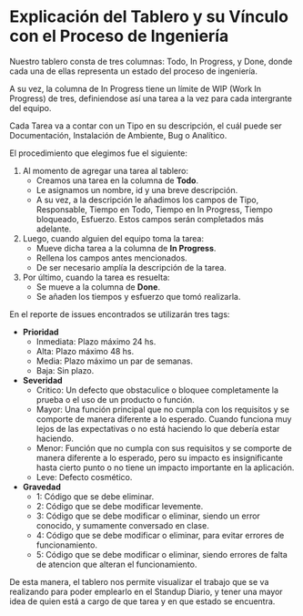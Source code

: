 # Explicación del Tablero y su Vínculo con el Proceso de Ingeniería


Nuestro tablero consta de tres columnas: Todo, In Progress, y Done, donde cada una de ellas representa un estado del proceso de ingeniería.

A su vez, la columna de In Progress tiene un límite de WIP (Work In Progress) de tres, definiendose así una tarea a la vez para cada intergrante del equipo.

Cada Tarea va a contar con un Tipo en su descripción, el cuál puede ser Documentación, Instalación de Ambiente, Bug o Analítico.

El procedimiento que elegimos fue el siguiente:

1. Al momento de agregar una tarea al tablero:
    * Creamos una tarea en la columna de **Todo**.
    * Le asignamos un nombre, id y una breve descripción.
    * A su vez, a la descripción le añadimos los campos de Tipo, Responsable, Tiempo en Todo, Tiempo en In Progress, Tiempo bloqueado, Esfuerzo. Estos campos serán completados más adelante.
2. Luego, cuando alguien del equipo toma la tarea:
    * Mueve dicha tarea a la columna de **In Progress**.
    * Rellena los campos antes mencionados.
    * De ser necesario amplía la descripción de la tarea.
3. Por último, cuando la tarea es resuelta:
    * Se mueve a la columna de **Done**.
    * Se añaden los tiempos y esfuerzo que tomó realizarla.

En el reporte de issues encontrados se utilizarán tres tags:
* **Prioridad**
    * Inmediata: Plazo máximo 24 hs.
    * Alta: Plazo máximo 48 hs. 
    * Media: Plazo máximo un par de semanas.
    * Baja: Sin plazo.  
* **Severidad**
    * Critico: Un defecto que obstaculice o bloquee completamente la prueba o el uso de un producto o función.
    * Mayor: Una función principal que no cumpla con los requisitos y se comporte de manera diferente a lo esperado. Cuando funciona muy lejos de las expectativas o no está haciendo lo que debería estar haciendo.
    * Menor: Función que no cumpla con sus requisitos y se comporte de manera diferente a lo esperado, pero su impacto es insignificante hasta cierto punto o no tiene un impacto importante en la aplicación.
    * Leve: Defecto cosmético. 
* **Gravedad**
    * 1: Código que se debe eliminar.
    * 2: Código que se debe modificar levemente.
    * 3: Código que se debe modificar o eliminar, siendo un error conocido, y sumamente conversado en clase.
    * 4: Código que se debe modificar o eliminar, para evitar errores de funcionamiento.
    * 5: Código que se debe modificar o eliminar, siendo errores de falta de atencion que alteran el funcionamiento.

De esta manera, el tablero nos permite visualizar el trabajo que se va realizando para poder emplearlo en el Standup Diario, y tener una mayor idea de quien está a cargo de que tarea y en que estado se encuentra.